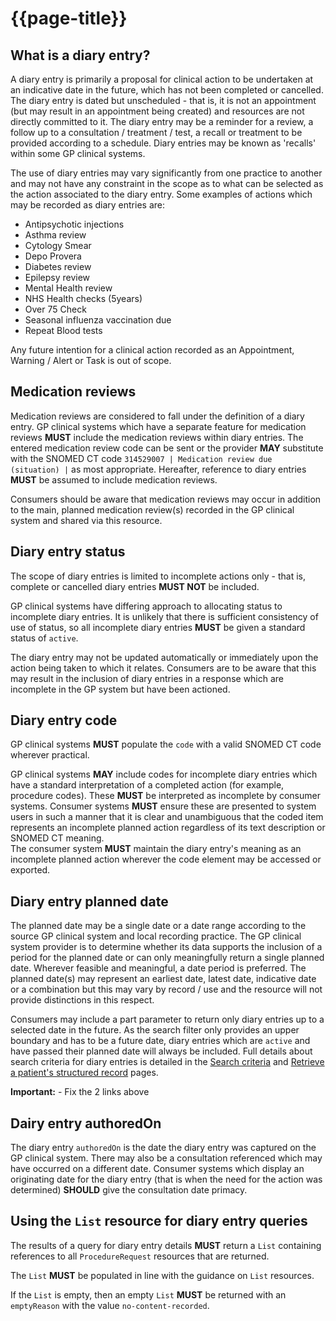 # {{page-title}}

## What is a diary entry?

A diary entry is primarily a proposal for clinical action to be undertaken at an indicative date in the future, which has not been completed or cancelled. 
The diary entry is dated but unscheduled - that is, it is not an appointment (but may result in an appointment being created) and resources are not directly committed to it. 
The diary entry may be a reminder for a review, a follow up to a consultation / treatment / test, a recall or treatment to be provided according to a schedule.
Diary entries may be known as 'recalls' within some GP clinical systems.

The use of diary entries may vary significantly from one practice to another and may not have any constraint in the scope as to what can be selected as the action associated to the diary entry.
Some examples of actions which may be recorded as diary entries are:

- Antipsychotic injections
- Asthma review
- Cytology Smear
- Depo Provera 
- Diabetes review
- Epilepsy review
- Mental Health review
- NHS Health checks (5years)
- Over 75 Check
- Seasonal influenza vaccination due 
- Repeat Blood tests 

Any future intention for a clinical action recorded as an Appointment, Warning / Alert or Task is out of scope.

## Medication reviews

Medication reviews are considered to fall under the definition of a diary entry.
GP clinical systems which have a separate feature for medication reviews **MUST** include the medication reviews within diary entries.
The entered medication review code can be sent or the provider **MAY** substitute with the SNOMED CT code <code>314529007 | Medication review due (situation) |</code> as most appropriate.
Hereafter, reference to diary entries **MUST** be assumed to include medication reviews.

Consumers should be aware that medication reviews may occur in addition to the main, planned medication review(s) recorded in the GP clinical system and shared via this resource.

## Diary entry status

The scope of diary entries is limited to incomplete actions only - that is, complete or cancelled diary entries **MUST NOT** be included.

GP clinical systems have differing approach to allocating status to incomplete diary entries.
It is unlikely that there is sufficient consistency of use of status, so all incomplete diary entries **MUST** be given a standard status of <code>active</code>.

The diary entry may not be updated automatically or immediately upon the action being taken to which it relates.
Consumers are to be aware that this may result in the inclusion of diary entries in a response which are incomplete in the GP system but have been actioned.

## Diary entry code

GP clinical systems **MUST** populate the <code>code</code> with a valid SNOMED CT code wherever practical.

GP clinical systems **MAY** include codes for incomplete diary entries which have a standard interpretation of a completed action (for example, procedure codes).
These **MUST** be interpreted as incomplete by consumer systems.
Consumer systems **MUST** ensure these are presented to system users in such a manner that it is clear and unambiguous that the coded item represents an incomplete planned action regardless of its text description or SNOMED CT meaning.  
The consumer system **MUST** maintain the diary entry's meaning as an incomplete planned action wherever the code element may be accessed or exported.

## Diary entry planned date

The planned date may be a single date or a date range according to the source GP clinical system and local recording practice. 
The GP clinical system provider is to determine whether its data supports the inclusion of a period for the planned date or can only meaningfully return a single planned date.
Wherever feasible and meaningful, a date period is preferred.
The planned date(s) may represent an earliest date, latest date, indicative date or a combination but this may vary by record / use and the resource will not provide distinctions in this respect.

Consumers may include a part parameter to return only diary entries up to a selected date in the future.
As the search filter only provides an upper boundary and has to be a future date, diary entries which are `active` and have passed their planned date will always be included.
Full details about search criteria for diary entries is detailed in the [Search criteria](accessrecord_structured_development_search.html#diary-entries) and [Retrieve a patient's structured record](accessrecord_structured_development_retrieve_patient_record.html#request-operation) pages.

<div class="alert alert-warning nhsd-t-body" role="alert">
<i class="fa fa-exclamation-triangle"></i> <b>Important:</b> - Fix the 2 links above<br/> </div>

## Dairy entry authoredOn

The diary entry <code>authoredOn</code> is the date the diary entry was captured on the GP clinical system.
There may also be a consultation referenced which may have occurred on a different date.
Consumer systems which display an originating date for the diary entry (that is when the need for the action was determined) **SHOULD** give the consultation date primacy.

## Using the `List` resource for diary entry queries

The results of a query for diary entry details **MUST** return a `List` containing references to all `ProcedureRequest` resources that are returned.

The `List` **MUST** be populated in line with the guidance on `List` resources.

If the `List` is empty, then an empty `List` **MUST** be returned with an `emptyReason` with the value `no-content-recorded`.